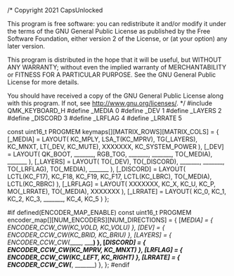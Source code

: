/*
Copyright 2021 CapsUnlocked

This program is free software: you can redistribute it and/or modify
it under the terms of the GNU General Public License as published by
the Free Software Foundation, either version 2 of the License, or
(at your option) any later version.

This program is distributed in the hope that it will be useful,
but WITHOUT ANY WARRANTY; without even the implied warranty of
MERCHANTABILITY or FITNESS FOR A PARTICULAR PURPOSE.  See the
GNU General Public License for more details.

You should have received a copy of the GNU General Public License
along with this program.  If not, see <http://www.gnu.org/licenses/>.
*/
#include QMK_KEYBOARD_H
#define _MEDIA 0
#define _DEV 1
#define _LAYERS 2
#define _DISCORD 3
#define _LRFLAG 4
#define _LRRATE 5





const uint16_t PROGMEM keymaps[][MATRIX_ROWS][MATRIX_COLS] = {
  [_MEDIA] = LAYOUT(
             KC_MPLY,
    LSA_T(KC_MPRV),    TG(_LAYERS),    KC_MNXT,
    LT(_DEV, KC_MUTE),    XXXXXXX,    KC_SYSTEM_POWER
  ),
  [_DEV] = LAYOUT(
             QK_BOOT,
    _______,    RGB_TOG,    _______,
    _______,    TO(_MEDIA),    _______
  ),
  [_LAYERS] = LAYOUT(
             TO(_DEV),
    TO(_DISCORD),    _______,    _______,
    TO(_LRFLAG),    TO(_MEDIA),    _______
  ),
  [_DISCORD] = LAYOUT(
             LCTL(KC_F17),
    KC_F18,    KC_F19,    KC_F17,
    LCTL(KC_LBRC),    TO(_MEDIA),    LCTL(KC_RBRC)
  ),
  [_LRFLAG] = LAYOUT(
             XXXXXXX,
    KC_X,    KC_U,    KC_P,
    MO(_LRRATE),    TO(_MEDIA),    XXXXXXX
  ),
  [_LRRATE] = LAYOUT(
             KC_0,
    KC_1,    KC_2,    KC_3,
    _______,    KC_4,    KC_5
  )
};

#if defined(ENCODER_MAP_ENABLE)
const uint16_t PROGMEM encoder_map[][NUM_ENCODERS][NUM_DIRECTIONS] = {
  [_MEDIA] = { ENCODER_CCW_CW(KC_VOLD, KC_VOLU) },
  [_DEV] = { ENCODER_CCW_CW(KC_BRID, KC_BRIU) },
  [_LAYERS] = { ENCODER_CCW_CW(_______, _______) },
  [_DISCORD] = { ENCODER_CCW_CW(KC_MPRV, KC_MNXT) },
  [_LRFLAG] = { ENCODER_CCW_CW(KC_LEFT, KC_RIGHT) },
  [_LRRATE] = { ENCODER_CCW_CW(_______, _______) },
};
#endif